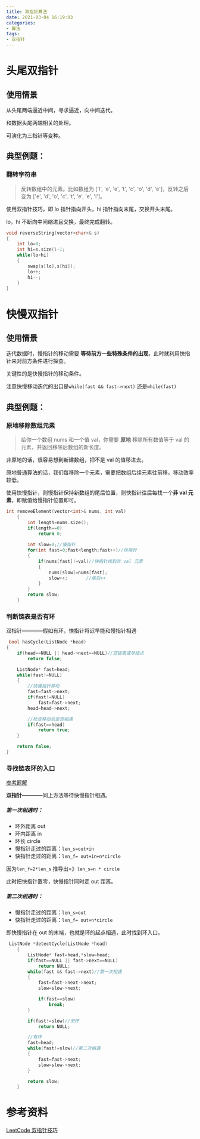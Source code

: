 ```yaml
---
title: 双指针算法
date: 2021-03-04 16:19:03
categories:
- 算法
tags:
- 双指针
---
```


# 头尾双指针
## 使用情景
从头尾两端逼近中间，寻求逼近，向中间迭代。

和数据头尾两端相关的处理。

可演化为三指针等变种。

## 典型例题：

### 翻转字符串
>反转数组中的元素。比如数组为 ['l', 'e', 'e', 't', 'c', 'o', 'd', 'e']，反转之后变为 ['e', 'd', 'o', 'c', 't', 'e', 'e', 'l']。

使用双指针技巧，即 lo 指针指向开头，hi 指针指向末尾，交换开头末尾。

lo，hi 不断向中间缩进且交换，最终完成翻转。

```cpp
void reverseString(vector<char>& s) 
{
    int lo=0;
    int hi=s.size()-1;
    while(lo<hi)
    {
        swap(s[lo],s[hi]);    
        lo++;
        hi--;
    }
}
```

 <!-- more --> 

# 快慢双指针
## 使用情景
迭代数据时，慢指针的移动需要 **等待前方一些特殊条件的出现**，此时就利用快指针来对前方条件进行探查。

关键性的是快慢指针的移动条件。

注意快慢移动迭代的出口是``while(fast && fast->next)`` 还是``while(fast)``

## 典型例题：

### 原地移除数组元素
>给你一个数组 nums 和一个值 val，你需要 **原地** 移除所有数值等于 val 的元素，并返回移除后数组的新长度。

非原地的话，很容易想到新建数组，把不是 val 的值移进去。

原地普通算法的话，我们每移除一个元素，需要把数组后续元素往前移，移动效率较低。

使用快慢指针，则慢指针保持新数组的尾后位置，则快指针往后每找一个**非 val 元素**，即赋值给慢指针位置即可。

```cpp
int removeElement(vector<int>& nums, int val) 
    {
        int length=nums.size();
        if(length==0)
            return 0;
        
        int slow=0;//慢指针
        for(int fast=0;fast<length;fast++)//快指针
        {
            if(nums[fast]!=val)//快指针找到非 val 元素
            {   
                nums[slow]=nums[fast];
                slow++;       //尾后++   
            }       
        }      
        return slow;
    }
```

### 判断链表是否有环
双指针————假如有环，快指针将迟早能和慢指针相遇

```cpp
 bool hasCycle(ListNode *head) 
{
    if(head==NULL || head->next==NULL)//空链表或单结点
        return false;

    ListNode* fast=head;
    while(fast!=NULL)
    {
        //快慢指针移动
        fast=fast->next;
        if(fast!=NULL)
            fast=fast->next;
        head=head->next;

        //检查移动后是否相遇
        if(fast==head)
            return true;
    }

    return false;
}
```

### 寻找链表环的入口
[参考题解](https://leetcode-cn.com/problems/linked-list-cycle-ii/solution/c-shuang-zhi-zhen-z-by-zrita/)

**双指针**————同上方法等待快慢指针相遇。

##### 第一次相遇时：
- 环外距离 out
- 环内距离 in
- 环长 circle
- 慢指针走过的距离：``len_s=out+in``
- 快指针走过的距离：``len_f= out+in+n*circle``

因为``len_f=2*len_s`` 推导出=》``len_s=n * circle``

此时把快指针置零，快慢指针同时走 out 距离。
##### 第二次相遇时：
- 慢指针走过的距离：``len_s=out``
- 快指针走过的距离：``len_f= out+n*circle``

即快慢指针在 out 的末端，也就是环的起点相遇，此时找到环入口。

```cpp
 ListNode *detectCycle(ListNode *head) 
    {
        ListNode* fast=head,*slow=head;
        if(fast==NULL || fast->next==NULL)
            return NULL;
        while(fast && fast->next)//第一次相遇
        {
            fast=fast->next->next;
            slow=slow->next;

            if(fast==slow)
                break;
        }

        if(fast!=slow)//无环
            return NULL;

        //有环
        fast=head;
        while(fast!=slow)//第二次相遇
        {
            fast=fast->next;
            slow=slow->next;
        }

        return slow;
    }
```

# 参考资料
[LeetCode 双指针技巧](https://leetcode-cn.com/leetbook/read/array-and-string/cmf5c/)